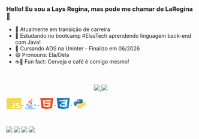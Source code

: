 ### Hello! Eu sou a Lays Regina, mas pode me chamar de LaRegina  👋


- 🔭 Atualmente em transição de carreira
- 🌱 Estudando no bootcamp #ElasTech aprendendo linguagem back-end com Java!
- 🌱 Cursando ADS na Uninter - Finalizo em 06/2026
- 😄 Pronouns: Ela/Dela
- ☕🍺 Fun fact: Cerveja e café é comigo mesmo!

##

<div>
  <br><a href="https://beacons.ai/laregn">
  <center><img height="160em" src="https://github-readme-stats.vercel.app/api?username=laregn&show_icons=false&theme=midnight-purple&include_all_commits-true&count_private=true">
  <img height="160em" src="https://github-readme-stats.vercel.app/api/top-langs/?username=laregn&layout=compact&langs_count=16&theme=midnight-purple"></center>
  
</div>


<div style="display: inline_block"><br>
  <img align="center" alt="laregn-Js" height="30" width="40" src="https://raw.githubusercontent.com/devicons/devicon/master/icons/javascript/javascript-plain.svg">
  <img align="center" alt="laregn-Java" height="30" width="40" src="https://raw.githubusercontent.com/devicons/devicon/master/icons/java/java-original.svg">
  <img align="center" alt="laregn-HTML" height="30" width="40" src="https://raw.githubusercontent.com/devicons/devicon/master/icons/html5/html5-original.svg">
  <img align="center" alt="laregn-CSS" height="30" width="40" src="https://raw.githubusercontent.com/devicons/devicon/master/icons/css3/css3-original.svg">
  <img align="center" alt="laregn-Python" height="30" width="40" src="https://raw.githubusercontent.com/devicons/devicon/master/icons/python/python-original.svg">
  <br><br>
</div>

##

<div> 
  <a href="https://instagram.com/laysregina" target="_blank"><img src="https://img.shields.io/badge/-Instagram-%23E4405F?style=for-the-badge&logo=instagram&logoColor=white" target="_blank"></a>
 <a href="https://discord.gg/laysregn" target="_blank"><img src="https://img.shields.io/badge/Discord-7289DA?style=for-the-badge&logo=discord&logoColor=white" target="_blank"></a> 
  <a href="mailto:lays.lays99@outlook.com"><img src="https://img.shields.io/badge/Microsoft_Outlook-0078D4?style=for-the-badge&logo=microsoft-outlook&logoColor=white" target="_blank"></a>
  <a href="https://www.linkedin.com/in/laysregn" target="_blank"><img src="https://img.shields.io/badge/-LinkedIn-%230077B5?style=for-the-badge&logo=linkedin&logoColor=white" target="_blank"></a> 
</div>

